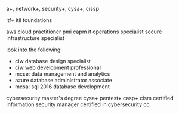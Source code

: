 a+, network+, security+, cysa+, cissp

itf+
itil foundations

aws cloud practitioner
pmi capm
it operations specialist
secure infrastructure specialist

look into the following:

- ciw database design specialist
- ciw web development professional
- mcse: data management and analytics
- azure database administrator associate
- mcsa: sql 2016 database development

cybersecurity master's degree
cysa+
pentest+
casp+
cism certified information security manager
certified in cybersecurity cc

